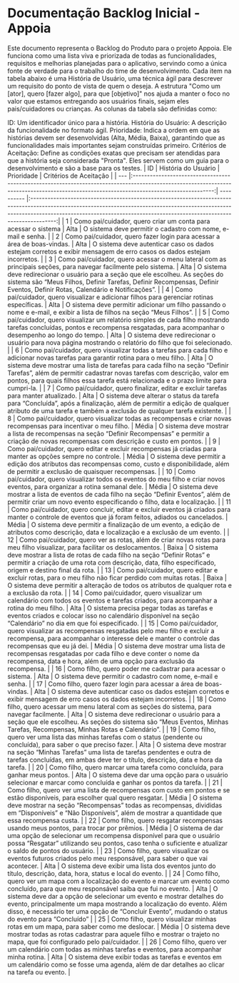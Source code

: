 # Documentação Backlog Inicial - Appoia

Este documento representa o Backlog do Produto para o projeto Appoia. Ele funciona como uma lista viva e priorizada de todas as funcionalidades, requisitos e melhorias planejadas para o aplicativo, servindo como a única fonte de verdade para o trabalho do time de desenvolvimento.
Cada item na tabela abaixo é uma História de Usuário, uma técnica ágil para descrever um requisito do ponto de vista de quem o deseja. A estrutura "Como um [ator], quero [fazer algo], para que [objetivo]" nos ajuda a manter o foco no valor que estamos entregando aos usuários finais, sejam eles pais/cuidadores ou crianças.
As colunas da tabela são definidas como:

ID: Um identificador único para a história.
História do Usuário: A descrição da funcionalidade no formato ágil.
Prioridade: Indica a ordem em que as histórias devem ser desenvolvidas (Alta, Média, Baixa), garantindo que as funcionalidades mais importantes sejam construídas primeiro.
Critérios de Aceitação: Define as condições exatas que precisam ser atendidas para que a história seja considerada "Pronta". Eles servem como um guia para o desenvolvimento e são a base para os testes.
| ID  |                                                                                   História do Usuário                                                                                    | Prioridade |                                                                                                               Critérios de Aceitação                                                                                                                |
| --- |:----------------------------------------------------------------------------------------------------------------------------------------------------------------------------------------:| ---------- |:---------------------------------------------------------------------------------------------------------------------------------------------------------------------------------------------------------------------------------------------------:|
| 1   |                                                              Como pai/cuidador, quero criar um conta para acessar o sistema                                                              | Alta       |                                                                                            O sistema deve permitir o cadastro com nome, e-mail e senha.                                                                                             |
| 2   |                                                         Como pai/cuidador, quero fazer login para acessar a área de boas-vindas.                                                         | Alta       |                                                                O sistema deve autenticar caso os dados estejam corretos e exibir mensagem de erro casos os dados estejam incorretos.                                                                |
| 3   |                                     Como pai/cuidador, quero acessar o menu lateral com as principais seções, para navegar facilmente pelo sistema.                                      | Alta       |                    O sistema deve redirecionar o usuário para a seção que ele escolheu. As seções do sistema são “Meus Filhos, Definir Tarefas, Definir Recompensas, Definir Eventos, Definir Rotas, Calendário e Notificações”.                    |
| 4   |                                                Como pai/cuidador, quero visualizar e adicionar filhos para gerenciar rotinas específicas.                                                | Alta       |                                                               O sistema deve permitir adicionar um filho passando o nome e e-mail, e exibir a lista de filhos na seção “Meus Filhos”.                                                               |
| 5   |   Como pai/cuidador, quero visualizar um relatório simples de cada filho mostrando tarefas concluídas, pontos e recompensa resgatadas, para acompanhar o desempenho ao longo do tempo.   | Alta       |                                                                     O sistema deve redirecionar o usuário para nova página mostrando o relatório do filho que foi selecionado.                                                                      |
| 6   |                           Como pai/cuidador, quero visualizar todas a tarefas para cada filho e adicionar novas tarefas para garantir rotina para o meu filho.                           | Alta       |  O sistema deve mostrar uma lista de tarefas para cada filho na seção “Definir Tarefas”, além de permitir cadastrar novas tarefas com descrição, valor em pontos, para quais filhos essa tarefa está relacionada e o prazo limite para cumpri-la.   |
| 7   |                                                   Como pai/cuidador, quero finalizar, editar e excluir tarefas para manter atualizado.                                                   | Alta       |                           O sistema deve alterar o status da tarefa para “Concluída”, após a finalização, além de permitir a edição de qualquer atributo de uma tarefa e também a exclusão de qualquer tarefa existente.                            |
| 8   |                                     Como pai/cuidador, quero visualizar todas as recompensas e criar novas recompensas para incentivar o meu filho.                                      | Média      |                                               O sistema deve mostrar a lista de recompensas na seção “Definir Recompensas” e permitir a criação de novas recompensas com descrição e custo em pontos.                                               |
| 9   |                                        Como pai/cuidador, quero editar e excluir recompensas já criadas para manter as opções sempre no controle.                                        | Média      |                                                 O sistema deve permitir a edição dos atributos das recompensas como, custo e disponibilidade, além de permitir a exclusão de quaisquer recompensas.                                                 |
| 10  |                              Como pai/cuidador, quero visualizar todos os eventos do meu filho e criar novos eventos, para organizar a rotina semanal dele.                              | Média      |                                        O sistema deve mostrar a lista de eventos de cada filho na seção “Definir Eventos”, além de permitir criar um novo evento especificando o filho, data e localização.                                         |
| 11  |                   Como pai/cuidador, quero concluir, editar e excluir eventos já criados para manter o controle de eventos que já foram feitos, adiados ou cancelados.                   | Média      |                                                       O sistema deve permitir a finalização de um evento, a edição de atributos como descrição, data e localização e a exclusão de um evento.                                                       |
| 12  |                               Como pai/cuidador, quero ver as rotas, além de criar novas rotas para meu filho visualizar, para facilitar os deslocamentos.                               | Baixa      |                              O sistema deve mostrar a lista de rotas de cada filho na seção “Definir Rotas” e permitir a criação de uma rota com descrição, data, filho especificado, origem e destino final da rota.                               |
| 13  |                                          Como pai/cuidador, quero editar e excluir rotas, para o meu filho não ficar perdido com muitas rotas.                                           | Baixa      |                                                                          O sistema deve permitir a alteração de todos os atributos de qualquer rota e a exclusão da rota.                                                                           |
| 14  |                             Como pai/cuidador, quero visualizar um calendário com todos os eventos e tarefas criados, para acompanhar a rotina do meu filho.                             | Alta       |                                              O sistema precisa pegar todas as tarefas e eventos criados e colocar isso no calendário disponível na seção “Calendário” no dia em que foi especificado.                                               |
| 15  | Como pai/cuidador, quero visualizar as recompensas resgatadas pelo meu filho e excluir a recompensa, para acompanhar o interesse dele e manter o controle das recompensas que eu já dei. | Média      |                                      O sistema deve mostrar uma lista de recompensas resgatadas por cada filho e deve conter o nome da recompensa, data e hora, além de uma opção para exclusão da recompensa.                                      |
| 16  |                                                               Como filho, quero poder me cadastrar para acessar o sistema.                                                               | Alta       |                                                                                            O sistema deve permitir o cadastro com nome, e-mail e senha.                                                                                             |
| 17  |                                                            Como filho, quero fazer login para acessar a área de boas-vindas.                                                             | Alta       |                                                                O sistema deve autenticar caso os dados estejam corretos e exibir mensagem de erro casos os dados estejam incorretos.                                                                |
| 18  |                                               Como filho, quero acessar um menu lateral com as seções do sistema, para navegar facilmente.                                               | Alta       |                                        O sistema deve redirecionar o usuário para a seção que ele escolheu. As seções do sistema são “Meus Eventos, Minhas Tarefas, Recompensas, Minhas Rotas e Calendário”.                                        |
| 19  |                                 Como filho, quero ver uma lista das minhas tarefas com o status (pendente ou concluída), para saber o que preciso fazer.                                 | Alta       |                                    O sistema deve mostrar na seção “Minhas Tarefas” uma lista de tarefas pendentes e outra de tarefas concluídas, em ambas deve ter o título, descrição, data e hora da tarefa.                                     |
| 20  |                                                       Como filho, quero marcar uma tarefa como concluída, para ganhar meus pontos.                                                       | Alta       |                                                                    O sistema deve dar uma opção para o usuário selecionar e marcar como concluída e ganhar os pontos da tarefa.                                                                     |
| 21  |                              Como filho, quero ver uma lista de recompensas com custo em pontos e se estão disponíveis, para escolher qual quero resgatar.                               | Média      |                                     O sistema deve mostrar na seção “Recompensas” todas as recompensas, divididas em “Disponíveis” e “Não Disponíveis”, além de mostrar a quantidade que essa recompensa custa.                                     |
| 22  |                                                   Como filho, quero resgatar recompensas usando meus pontos, para trocar por prêmios.                                                    | Média      |                           O sistema de dar uma opção de selecionar um recompensa disponível para que o usuário possa “Resgatar” utilizando seu pontos, caso tenha o suficiente e atualizar o saldo de pontos do usuário.                            |
| 23  |                                      Como filho, quero visualizar os eventos futuros criados pelo meu responsável, para saber o que vai acontecer.                                       | Alta       |                                                                    O sistema deve exibir uma lista dos eventos junto do título, descrição, data, hora, status e local do evento.                                                                    |
| 24  |                      Como filho, quero ver um mapa com a localização do evento e marcar um evento como concluído, para que meu responsável saiba que fui no evento.                      | Alta       | O sistema deve dar a opção de selecionar um evento e mostrar detalhes do evento, principalmente um mapa mostrando a localização do evento. Além disso, é necessário ter uma opção de “Concluir Evento”, mudando o status do evento para “Concluído” |
| 25  |                                                    Como filho, quero visualizar minhas rotas em um mapa, para saber como me deslocar.                                                    | Média      |                                                        O sistema deve mostrar todas as rotas cadastrar para aquele filho e mostrar o trajeto no mapa, que foi configurado pelo pai/cuidador.                                                        |
| 26  |                                         Como filho, quero ver um calendário com todas as minhas tarefas e eventos, para acompanhar minha rotina.                                         | Alta       |                                                   O sistema deve exibir todas as tarefas e eventos em um calendário como se fosse uma agenda, além de dar detalhes ao clicar na tarefa ou evento.                                                   |

